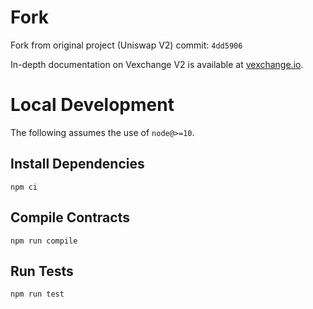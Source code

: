 # Fork
Fork from original project (Uniswap V2) commit: `4dd5906`

In-depth documentation on Vexchange V2 is available at [vexchange.io](https://docs.vexchange.io/v2).

# Local Development

The following assumes the use of `node@>=10`.

## Install Dependencies

`npm ci`

## Compile Contracts

`npm run compile`

## Run Tests

`npm run test`
